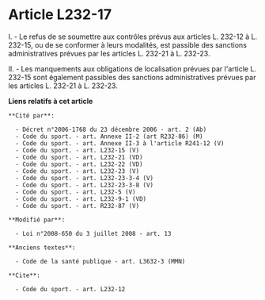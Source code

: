 # Article L232-17

I. - Le refus de se soumettre aux contrôles prévus aux articles L. 232-12 à L. 232-15, ou de se conformer à leurs modalités,
est passible des sanctions administratives prévues par les articles L. 232-21 à L. 232-23.

II. - Les manquements aux obligations de localisation prévues par l'article L. 232-15 sont également passibles des sanctions
administratives prévues par les articles L. 232-21 à L. 232-23.

**Liens relatifs à cet article**

	**Cité par**:

	  - Décret n°2006-1768 du 23 décembre 2006 - art. 2 (Ab)
	  - Code du sport. - art. Annexe II-2 (art R232-86) (M)
	  - Code du sport. - art. Annexe II-3 à l'article R241-12 (V)
	  - Code du sport. - art. L232-15 (V)
	  - Code du sport. - art. L232-21 (VD)
	  - Code du sport. - art. L232-22 (VD)
	  - Code du sport. - art. L232-23 (V)
	  - Code du sport. - art. L232-23-3-4 (V)
	  - Code du sport. - art. L232-23-3-8 (V)
	  - Code du sport. - art. L232-5 (V)
	  - Code du sport. - art. L232-9-1 (VD)
	  - Code du sport. - art. R232-87 (V)

	**Modifié par**:

	  - Loi n°2008-650 du 3 juillet 2008 - art. 13

	**Anciens textes**:

	  - Code de la santé publique - art. L3632-3 (MMN)

	**Cite**:

	  - Code du sport. - art. L232-12

